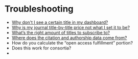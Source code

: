 # Troubleshooting

* [Why don't I see a certain title in my dashboard?](why-dont-i-see-a-certain-title-in-my-dashboard.md)
* [Why is my journal title-by-title price not what I set it to be?](why-is-my-journal-title-by-title-price-not-what-i-set-it-to-be.md)
* [What’s the right amount of titles to subscribe to?](whats-the-right-amount-of-titles-to-subscribe-to.md)
* [Where does the citation and authorship data come from?](where-does-the-citation-and-authorship-data-come-from.md)
* How do you calculate the “open access fulfillment” portion?
* Does this work for consortia?
*
